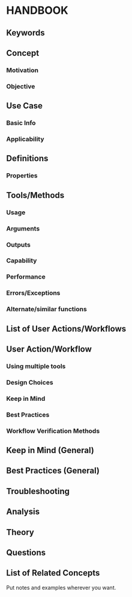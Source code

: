 # HANDBOOK

## Keywords

## Concept

###  Motivation

###  Objective

## Use Case

###  Basic Info

###  Applicability

## Definitions

###  Properties

## Tools/Methods

###  Usage

###  Arguments

###  Outputs

###  Capability

###  Performance

###  Errors/Exceptions

###  Alternate/similar functions

## List of User Actions/Workflows

## User Action/Workflow

###  Using multiple tools

###  Design Choices

###  Keep in Mind

###  Best Practices

###  Workflow Verification Methods

## Keep in Mind (General)

## Best Practices (General)

## Troubleshooting

## Analysis

## Theory

## Questions

## List of Related Concepts

Put notes and examples wherever you want.
